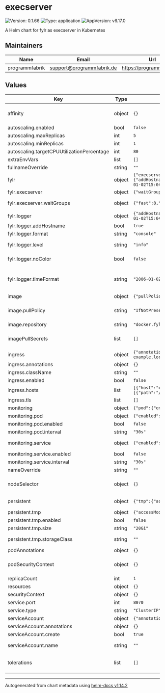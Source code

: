 # execserver

![Version: 0.1.66](https://img.shields.io/badge/Version-0.1.66-informational?style=flat-square) ![Type: application](https://img.shields.io/badge/Type-application-informational?style=flat-square) ![AppVersion: v6.17.0](https://img.shields.io/badge/AppVersion-v6.17.0-informational?style=flat-square)

A Helm chart for fylr as execserver in Kubernetes

## Maintainers

| Name | Email | Url |
| ---- | ------ | --- |
| programmfabrik | <support@programmfabrik.de> | <https://programmfabrik.de> |

## Values

| Key | Type | Default | Description |
|-----|------|---------|-------------|
| affinity | object | `{}` | The affinity settings to use. See https://kubernetes.io/docs/concepts/configuration/assign-pod-node/#affinity-and-anti-affinity |
| autoscaling.enabled | bool | `false` | Whether to create an HorizontalPodAutoscaler resource |
| autoscaling.maxReplicas | int | `5` | The maximum number of replicas |
| autoscaling.minReplicas | int | `1` | The minimum number of replicas |
| autoscaling.targetCPUUtilizationPercentage | int | `80` | The target CPU utilization percentage |
| extraEnvVars | list | `[]` | extra environment variables |
| fullnameOverride | string | `""` |  |
| fylr | object | `{"execserver":{"waitGroups":{"fast":8,"medium":6,"slow":2}},"logger":{"addHostname":true,"format":"console","level":"info","noColor":false,"timeFormat":"2006-01-02T15:04:05Z07:00"}}` | Application configuration |
| fylr.execserver | object | `{"waitGroups":{"fast":8,"medium":6,"slow":2}}` | Settings related to the execserver |
| fylr.execserver.waitGroups | object | `{"fast":8,"medium":6,"slow":2}` | Parallelism of the execserver define several groups with a different number of jobs running in parallel we expect a map[string]int |
| fylr.logger | object | `{"addHostname":true,"format":"console","level":"info","noColor":false,"timeFormat":"2006-01-02T15:04:05Z07:00"}` | Log settings |
| fylr.logger.addHostname | bool | `true` | add hostname to log output |
| fylr.logger.format | string | `"console"` | Set to "json" or "console". Default: "console" |
| fylr.logger.level | string | `"info"` | Set zerolog log level: trace, debug, info, warn, error, fatal, panic default to "info". |
| fylr.logger.noColor | bool | `false` | turn off color for zerolog's underlying ConsoleWriter format: "console" only. |
| fylr.logger.timeFormat | string | `"2006-01-02T15:04:05Z07:00"` | timeFormat is the Go representation to format the time in the log output. zerolog's time keeping resolution is always set to milliseconds by FYLR. Use "", "UNIXMS" or "UNIXMICRO" to output a unix timestamp (json format only). Defaults to "" |
| image | object | `{"pullPolicy":"IfNotPresent","repository":"docker.fylr.io/fylr/fylr"}` | The image to use for the execserver |
| image.pullPolicy | string | `"IfNotPresent"` | The image pull policy. See https://kubernetes.io/docs/concepts/containers/images/#updating-images |
| image.repository | string | `"docker.fylr.io/fylr/fylr"` | The image repository |
| imagePullSecrets | list | `[]` | Pull secrets for the image. Useful for private registries. See https://kubernetes.io/docs/tasks/configure-pod-container/pull-image-private-registry/ |
| ingress | object | `{"annotations":{},"className":"","enabled":false,"hosts":[{"host":"chart-example.local","paths":[{"path":"/","pathType":"ImplementationSpecific"}]}],"tls":[]}` | Ingress configuration |
| ingress.annotations | object | `{}` | The annotations of the ingress |
| ingress.className | string | `""` | The class of the ingress |
| ingress.enabled | bool | `false` | Enable ingress |
| ingress.hosts | list | `[{"host":"chart-example.local","paths":[{"path":"/","pathType":"ImplementationSpecific"}]}]` | The list of hosts to expose |
| ingress.tls | list | `[]` | The list of TLS secrets |
| monitoring | object | `{"pod":{"enabled":false,"interval":"30s"},"service":{"enabled":false,"interval":"30s"}}` | Whether to configure monitoring for the application |
| monitoring.pod | object | `{"enabled":false,"interval":"30s"}` | Whether to create a PodMonitor resource for Prometheus Operator |
| monitoring.pod.enabled | bool | `false` | Enable pod monitor |
| monitoring.pod.interval | string | `"30s"` | The interval at which metrics should be scraped |
| monitoring.service | object | `{"enabled":false,"interval":"30s"}` | Whether to create a ServiceMonitor resource for Prometheus Operator |
| monitoring.service.enabled | bool | `false` | Enable service monitor |
| monitoring.service.interval | string | `"30s"` | The interval at which metrics should be scraped |
| nameOverride | string | `""` |  |
| nodeSelector | object | `{}` | The node selector settings to use. See https://kubernetes.io/docs/concepts/configuration/assign-pod-node/#nodeselector |
| persistent | object | `{"tmp":{"accessModes":["ReadWriteOnce"],"enabled":false,"size":"20Gi","storageClass":""}}` | defines the storage settings in case /tmp needs to be keept across redeploy |
| persistent.tmp | object | `{"accessModes":["ReadWriteOnce"],"enabled":false,"size":"20Gi","storageClass":""}` | To make the /tmp fylr dir persistent across redeploy |
| persistent.tmp.enabled | bool | `false` | Wether to enable persistance for tmp dir or not |
| persistent.tmp.size | string | `"20Gi"` | size is the size of the disk to be claimed and used by fylr tmp dir. |
| persistent.tmp.storageClass | string | `""` | storageClass is the storage class of the file system. Check your kubernetes infrastructure for the available storage classes. |
| podAnnotations | object | `{}` | Pod annotations to add to the deployment. |
| podSecurityContext | object | `{}` | Pod Security Context. See https://kubernetes.io/docs/tasks/configure-pod-container/security-context/ |
| replicaCount | int | `1` |  |
| resources | object | `{}` | The resources to allocate to the pod |
| securityContext | object | `{}` |  |
| service.port | int | `8070` | The port on which to expose the service |
| service.type | string | `"ClusterIP"` | The type of service to create |
| serviceAccount | object | `{"annotations":{},"create":true,"name":""}` | Service account to be used by the pod |
| serviceAccount.annotations | object | `{}` | Annotations to add to the service account |
| serviceAccount.create | bool | `true` | Specifies whether a service account should be created |
| serviceAccount.name | string | `""` | The name of the service account to use. If not set and create is true, a name is generated using the fullname template |
| tolerations | list | `[]` | The tolerations settings to use. See https://kubernetes.io/docs/concepts/configuration/taint-and-toleration/ |

----------------------------------------------
Autogenerated from chart metadata using [helm-docs v1.14.2](https://github.com/norwoodj/helm-docs/releases/v1.14.2)
